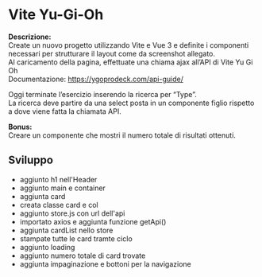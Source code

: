 Vite Yu-Gi-Oh  
===

**Descrizione:**  
Create un nuovo progetto utilizzando Vite e Vue 3 e definite i componenti necessari per strutturare il layout come da screenshot allegato.  
Al caricamento della pagina, effettuate una chiama ajax all’API di Vite Yu Gi Oh  
Documentazione: https://ygoprodeck.com/api-guide/  

Oggi terminate l’esercizio inserendo la ricerca per “Type”.  
La ricerca deve partire da una select posta in un componente figlio rispetto a dove viene fatta la chiamata API.

**Bonus:**  
Creare un componente che mostri il numero totale di risultati ottenuti.

## Sviluppo
- aggiunto h1 nell'Header
- aggiunto main e container
- aggiunta card
- creata classe card e col
- aggiunto store.js con url dell'api
- importato axios e aggiunta funzione getApi()
- aggiunta cardList nello store
- stampate tutte le card tramte ciclo
- aggiunto loading
- aggiunto numero totale di card trovate
- aggiunta impaginazione e bottoni per la navigazione